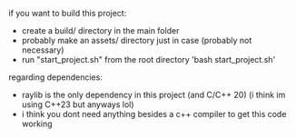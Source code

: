 if you want to build this project:
- create a build/ directory in the main folder
- probably make an assets/ directory just in case (probably not necessary)
- run "start_project.sh" from the root directory 'bash start_project.sh'

regarding dependencies:
- raylib is the only dependency in this project (and C/C++ 20) (i think im using C++23 but anyways lol)
- i think you dont need anything besides a c++ compiler to get this code working
